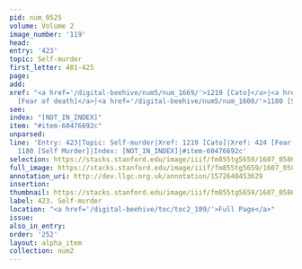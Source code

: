```yaml
---
pid: num_0525
volume: Volume 2
image_number: '119'
head:
entry: '423'
topic: Self-murder
first_letter: 401-425
page:
add:
xref: "<a href='/digital-beehive/num5/num_1669/'>1219 [Cato]</a>|<a href='/digital-beehive/num2/num_0526/'>424
  [Fear of death]</a>|<a href='/digital-beehive/num5/num_1608/'>1180 [Self Murder]</a>"
see:
index: "[NOT_IN_INDEX]"
item: "#item-60476692c"
unparsed:
line: 'Entry: 423|Topic: Self-murder|Xref: 1219 [Cato]|Xref: 424 [Fear of death]|Xref:
  1180 [Self Murder]|Index: [NOT_IN_INDEX]|#item-60476692c'
selection: https://stacks.stanford.edu/image/iiif/fm855tg5659/1607_0586/323,876,3022,779/full/0/default.jpg
full_image: https://stacks.stanford.edu/image/iiif/fm855tg5659/1607_0586/full/full/0/default.jpg
annotation_uri: http://dev.llgc.org.uk/annotation/1572640453629
insertion:
thumbnail: https://stacks.stanford.edu/image/iiif/fm855tg5659/1607_0586/323,876,600,180/250,/0/default.jpg
label: 423. Self-murder
location: "<a href='/digital-beehive/toc/toc2_109/'>Full Page</a>"
issue:
also_in_entry:
order: '252'
layout: alpha_item
collection: num2
---
```

